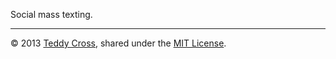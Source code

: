 Social mass texting.

---

© 2013 [Teddy Cross](http://tkaz.ec), shared under the [MIT License](http://www.opensource.org/licenses/MIT).